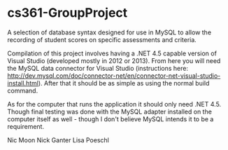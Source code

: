 cs361-GroupProject
==================

A selection of database syntax designed for use in MySQL to allow the recording of student scores on specific assessments and criteria.

Compilation of this project involves having a .NET 4.5 capable version of Visual Studio (developed mostly in 2012 or 2013).  From here you will need the MySQL data connector for Visual Studio (instructions here: http://dev.mysql.com/doc/connector-net/en/connector-net-visual-studio-install.html).
After that it should be as simple as using the normal build command.

As for the computer that runs the application it should only need .NET 4.5.  Though final testing was done with the MySQL adapter installed on the computer itself as well - though I don't believe MySQL intends it to be a requirement.

Nic Moon
Nick Ganter
Lisa Poeschl